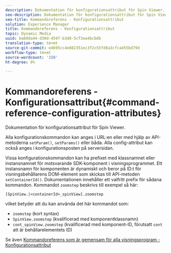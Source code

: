 ```yaml
---
description: Dokumentation för konfigurationsattribut för Spin Viewer.
seo-description: Dokumentation för konfigurationsattribut för Spin Viewer.
seo-title: Kommandoreferens - Konfigurationsattribut
solution: Experience Manager
title: Kommandoreferens - Konfigurationsattribut
topic: Dynamic Media
uuid: ba60da44-d30d-459f-b3d8-5cf3ea4bcbdb
translation-type: tm+mt
source-git-commit: e4695cc4e882351ec3f2c55fd8a3cfca455bd79d
workflow-type: tm+mt
source-wordcount: '150'
ht-degree: 0%

---
```



# Kommandoreferens - Konfigurationsattribut{#command-reference-configuration-attributes}

Dokumentation för konfigurationsattribut för Spin Viewer.

Alla konfigurationskommandon kan anges i URL:en eller med hjälp av API-metoderna `setParam()`, `setParams()` eller båda. Alla config-attribut kan också anges i konfigurationsposten på serversidan.

Vissa konfigurationskommandon kan ha prefixet med klassnamnet eller instansnamnet för motsvarande SDK-komponent i visningsprogrammet. Ett instansnamn för komponenten är dynamiskt och beror på ID:t för visningsbehållarens DOM-element som skickas till API-metoden `setContainerId()`. Dokumentationen innehåller ett valfritt prefix för sådana kommandon. Kommandot `zoomstep` beskrivs till exempel så här:

`[SpinView.|<containerId>_spinView].zoomstep`

vilket betyder att du kan använda det här kommandot som:

* `zoomstep` (kort syntax)
* `SpinView.zoomstep` (kvalificerad med komponentklassnamn)
* `cont_spinView.zoomstep` (kvalificerad med komponent-ID, förutsatt  `cont` att är behållarelementets ID)

Se även [Kommandoreferens som är gemensam för alla visningsprogram - Konfigurationsattribut](../../../r-html5-viewer-20-cmdref-configattrib/r-html5-viewer-20-cmdref-configattrib.md#concept-850e0f2c49b949deb7cfbfd330d329bd)

